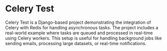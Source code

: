 # Celery Test
 Celery Test is a Django-based project demonstrating the integration of Celery with Redis for handling asynchronous tasks. The project includes a real-world example where tasks are queued and processed in real-time using Celery workers. This setup is useful for handling background jobs like sending emails, processing large datasets, or real-time notifications.
